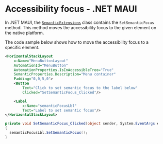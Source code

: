 # Accessibility focus - .NET MAUI

In .NET MAUI, the [`SemanticExtensions`](https://learn.microsoft.com/en-us/dotnet/api/microsoft.maui.semanticextensions?view=net-maui-8.0) class contains the `SetSemanticFocus` method. This method moves the accessibility focus to the given element on the native platform.

The code sample below shows how to move the accessibility focus to a specific element.

```xml
<HorizontalStackLayout
    x:Name="MenuButtonLayout"
    AutomationId="MenuButton"
    AutomationProperties.IsInAccessibleTree="True"
    SemanticProperties.Description="Menu container"
    Padding="0,0,5,0">
    <Button 
        Text="Click to set semantic focus to the label below"
        Clicked="SetSemanticFocus_Clicked"/>

    <Label 
        x:Name="semanticFocusLbl"
        Text="Label to set semantic focus"/>
</HorizontalStackLayout>
```

```csharp
private void SetSemanticFocus_Clicked(object sender, System.EventArgs e)
{
  semanticFocusLbl.SetSemanticFocus();
}
```
